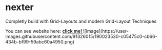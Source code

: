 # nexter

<p>Completly build with Grid-Layouts and modern Grid-Layout Techniques</p>
You can see website here: <a href='https://nexte-r.netlify.app/'><strong> click me! </strong></a>
![image](https://user-images.githubusercontent.com/91326015/190023530-c05475c0-cb66-434b-bf99-59abc60a4950.png)

